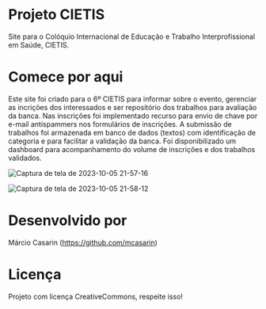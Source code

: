 # Projeto CIETIS
Site para o Colóquio Internacional de Educação e Trabalho Interprofissional em Saúde, CIETIS.

# Comece por aqui
Este site foi criado para o 6º CIETIS para informar sobre o evento, gerenciar as incrições dos interessados e ser repositório dos trabalhos para avaliação da banca.
Nas inscrições foi implementado recurso para envio de chave por e-mail antispammers nos formulários de inscrições.
A submissão de trabalhos foi armazenada em banco de dados (textos) com identificação de categoria e para facilitar a validação da banca.
Foi disponibilizado um dashboard para acompanhamento do volume de inscrições e dos trabalhos validados.

![Captura de tela de 2023-10-05 21-57-16](https://github.com/mcasarin/CIETIS/assets/10744257/c53b8cc3-3d36-4173-adef-690af3f6e523)

![Captura de tela de 2023-10-05 21-58-12](https://github.com/mcasarin/CIETIS/assets/10744257/75d27cb9-2f87-4406-a3ea-b7a5ec371b5b)


# Desenvolvido por
Márcio Casarin (https://github.com/mcasarin)

# Licença
Projeto com licença CreativeCommons, respeite isso!
